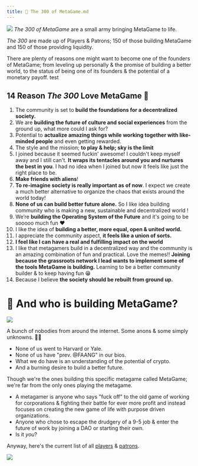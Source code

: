 ```yaml
---
title: 💪 The 300 of MetaGame.md
---
```

![](https://i.imgur.com/koHACMO.png)
*The 300 of MetaGame* are a small army bringing MetaGame to life. 

*The 300* are made up of Players & Patrons; 150 of those building MetaGame and 150 of those providing liquidity.

There are plenty of reasons one might want to become one of the founders of MetaGame; from leveling up personally & the promise of building a better world, to the status of being one of its founders & the potential of a monetary payoff. test

## **14 Reason** ***The 300*** **Love MetaGame 🥰**

1. The community is set to **build the foundations for a decentralized society.**
2. We are **building the future of culture and social experiences** from the ground up, what more could I ask for?
3. Potential to **actualize amazing things while working together with like-minded people** and even getting rewarded.
4. The style and the mission; **to play & help; sky is the limit**
5. I joined because it seemed fuckin' awesome! I couldn't keep myself away and I still can't. **It wraps its tentacles around you and nurtures the best in you**. I had no idea when I joined but now it feels like just the right place to be.
6. **Make friends with aliens**!
7. **To re-imagine society is really important as of now**. I expect we create a much better alternative to organize the chaos that exists around the world today!
8. **None of us can build better future alone.** So I like idea building community who is making a new, sustainable and decentralized world !
9. We’re **building the Operating System of the Future** and it's going to be sooooo much fun ❤️
10. I like the idea of **building a better, more equal, open & united world.**
11. I appreciate the community aspect, **it feels like a union of sorts.**
12. **I feel like I can have a real and fulfilling impact on the world**
13. I like that metagamers build in a decentralized way and the community is an amazing combination of fun and practical. Love the memes!! **Joining because the grassroots network I lead wants to implement some of the tools MetaGame is building.** Learning to be a better community builder & to keep having fun 😁
14. Because I believe **the society should be rebuilt from ground up.**

# 🤔 And who is building MetaGame?

![](https://cdn.substack.com/image/fetch/w_1456,c_limit,f_auto,q_auto:good,fl_progressive:steep/https%3A%2F%2Fbucketeer-e05bbc84-baa3-437e-9518-adb32be77984.s3.amazonaws.com%2Fpublic%2Fimages%2Facd71053-dd87-4dd7-aa8e-84778a18e49a_500x657.jpeg)

A bunch of nobodies from around the internet. Some anons & some simply unknowns. 🤷‍♂️

* None of us went to Harvard or Yale.
* None of us have "prev. @FAANG" in our bios.
* What we do have is an understanding of the potential of crypto.
* And a burning desire to build a better future.

Though we're the ones building this specific metagame called MetaGame; we're far from the only ones playing the metagame.

* A metagamer is anyone who says "fuck off" to the old game of working for corporations & fighting their battle for ever more profit and instead focuses on creating the new game of life with purpose driven organizations.
* Anyone who chose to escape the drudgery of a 9-5 job & enter the future of work by joining a DAO or starting their own.
* Is it *you*?

Anyway, here's the current list of all [players](https://my.metagame.wtf/players) & [patrons](https://my.metagame.wtf/patrons).

![](https://cdn.substack.com/image/fetch/w_1456,c_limit,f_auto,q_auto:good,fl_lossy/https%3A%2F%2Fbucketeer-e05bbc84-baa3-437e-9518-adb32be77984.s3.amazonaws.com%2Fpublic%2Fimages%2F3324cfa3-bae5-43e3-adf9-9bd9101a6cfb_480x360.gif)
